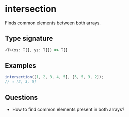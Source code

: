 # intersection

Finds common elements between both arrays.

## Type signature

<!-- prettier-ignore-start -->
```typescript
<T>(xs: T[], ys: T[]) => T[]
```
<!-- prettier-ignore-end -->

## Examples

<!-- prettier-ignore-start -->
```javascript
intersection([1, 2, 3, 4, 5], [5, 5, 3, 2]);
// ⇒ [2, 3, 5]
```
<!-- prettier-ignore-end -->

## Questions

- How to find common elements present in both arrays?
